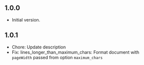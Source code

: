 ## 1.0.0

- Initial version.

## 1.0.1

- Chore: Update description
- Fix: lines_longer_than_maximum_chars: Format document with `pageWidth` passed from option `maximum_chars`
